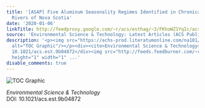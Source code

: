 ```yaml
---
title: '[ASAP] Five Aluminum Seasonality Regimes Identified in Chronically Acidified
  Rivers of Nova Scotia'
date: '2020-01-06'
linkTitle: http://feedproxy.google.com/~r/acs/esthag/~3/FKhoWZ1YqIc/acs.est.9b04872
source: 'Environmental Science & Technology: Latest Articles (ACS Publications)'
description: '<p><img src="https://achs-prod.literatumonline.com/na101/home/literatum/publisher/achs/journals/content/esthag/0/esthag.ahead-of-print/acs.est.9b04872/20200106/images/medium/es9b04872_0003.gif"
  alt="TOC Graphic"/></p><div><cite>Environmental Science & Technology</cite></div><div>DOI:
  10.1021/acs.est.9b04872</div><img src="http://feeds.feedburner.com/~r/acs/esthag/~4/FKhoWZ1YqIc"
  height="1" width="1" ...'
disable_comments: true
---
```

<p><img src="https://achs-prod.literatumonline.com/na101/home/literatum/publisher/achs/journals/content/esthag/0/esthag.ahead-of-print/acs.est.9b04872/20200106/images/medium/es9b04872_0003.gif" alt="TOC Graphic"/></p><div><cite>Environmental Science & Technology</cite></div><div>DOI: 10.1021/acs.est.9b04872</div><img src="http://feeds.feedburner.com/~r/acs/esthag/~4/FKhoWZ1YqIc" height="1" width="1" ...